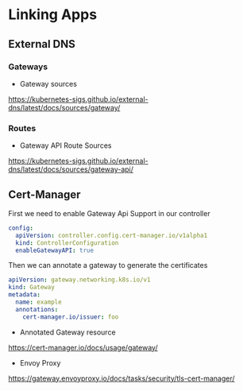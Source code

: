 # Linking Apps

## External DNS

### Gateways

- Gateway sources

<https://kubernetes-sigs.github.io/external-dns/latest/docs/sources/gateway/>

### Routes

- Gateway API Route Sources

<https://kubernetes-sigs.github.io/external-dns/latest/docs/sources/gateway-api/>

## Cert-Manager

First we need to enable Gateway Api Support in our controller

```yaml
config:
  apiVersion: controller.config.cert-manager.io/v1alpha1
  kind: ControllerConfiguration
  enableGatewayAPI: true
```

Then we can annotate a gateway to generate the certificates

```yaml
apiVersion: gateway.networking.k8s.io/v1
kind: Gateway
metadata:
  name: example
  annotations:
    cert-manager.io/issuer: foo
```

- Annotated Gateway resource

<https://cert-manager.io/docs/usage/gateway/>

- Envoy Proxy

<https://gateway.envoyproxy.io/docs/tasks/security/tls-cert-manager/>
